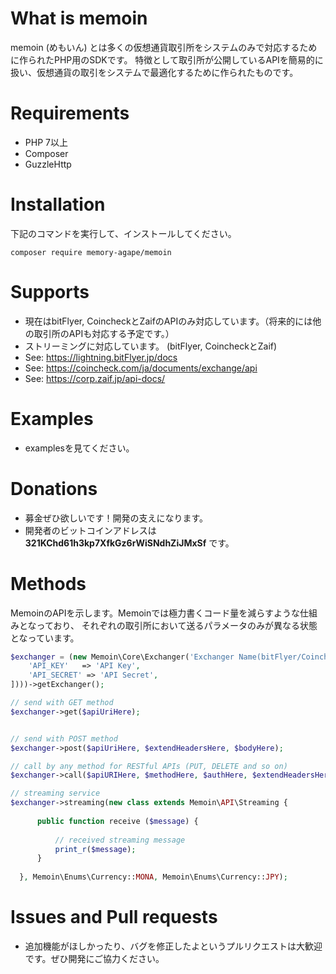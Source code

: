 # What is memoin
memoin (めもいん) とは多くの仮想通貨取引所をシステムのみで対応するために作られたPHP用のSDKです。
特徴として取引所が公開しているAPIを簡易的に扱い、仮想通貨の取引をシステムで最適化するために作られたものです。

# Requirements

- PHP 7以上
- Composer
- GuzzleHttp

# Installation

下記のコマンドを実行して、インストールしてください。

```
composer require memory-agape/memoin
```

# Supports

- 現在はbitFlyer, CoincheckとZaifのAPIのみ対応しています。（将来的には他の取引所のAPIも対応する予定です。）
- ストリーミングに対応しています。 (bitFlyer, CoincheckとZaif)
- See: https://lightning.bitFlyer.jp/docs
- See: https://coincheck.com/ja/documents/exchange/api
- See: https://corp.zaif.jp/api-docs/

# Examples

- examplesを見てください。

# Donations

- 募金ぜひ欲しいです！開発の支えになります。
- 開発者のビットコインアドレスは **321KChd61h3kp7XfkGz6rWiSNdhZiJMxSf** です。

# Methods
MemoinのAPIを示します。Memoinでは極力書くコード量を減らすような仕組みとなっており、
それぞれの取引所において送るパラメータのみが異なる状態となっています。

```php
$exchanger = (new Memoin\Core\Exchanger('Exchanger Name(bitFlyer/Coincheck/Zaif)', new Memoin\Credentials\Credential([
    'API_KEY'   => 'API Key',
    'API_SECRET' => 'API Secret',
])))->getExchanger();

// send with GET method
$exchanger->get($apiUriHere);


// send with POST method
$exchanger->post($apiUriHere, $extendHeadersHere, $bodyHere);

// call by any method for RESTful APIs (PUT, DELETE and so on)
$exchanger->call($apiURIHere, $methodHere, $authHere, $extendHeadersHere, $bodyHere);

// streaming service
$exchanger->streaming(new class extends Memoin\API\Streaming {
  
      public function receive ($message) {
  
          // received streaming message
          print_r($message);
      }
  
  }, Memoin\Enums\Currency::MONA, Memoin\Enums\Currency::JPY);
```

# Issues and Pull requests

- 追加機能がほしかったり、バグを修正したよというプルリクエストは大歓迎です。ぜひ開発にご協力ください。
